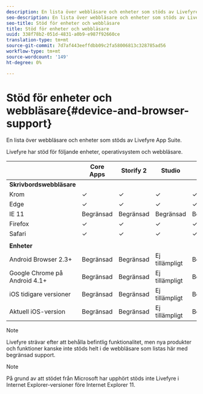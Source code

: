 ```yaml
---
description: En lista över webbläsare och enheter som stöds av Livefyre App Suite.
seo-description: En lista över webbläsare och enheter som stöds av Livefyre App Suite.
seo-title: Stöd för enheter och webbläsare
title: Stöd för enheter och webbläsare
uuid: 338f78b2-051d-4831-a0b9-e987f92660ce
translation-type: tm+mt
source-git-commit: 7d7af443eeffdbb09c2fa58006813c328785ad56
workflow-type: tm+mt
source-wordcount: '149'
ht-degree: 0%

---
```



# Stöd för enheter och webbläsare{#device-and-browser-support}

En lista över webbläsare och enheter som stöds av Livefyre App Suite.

Livefyre har stöd för följande enheter, operativsystem och webbläsare.

|  | Core Apps | Storify 2 | Studio | ModQ |
|---|---|---|---|---|
| **Skrivbordswebbläsare** |  |  |  |  |
| Krom | ✓ | ✓ | ✓ | ✓ |
| Edge | ✓ | ✓ | ✓ | ✓ |
| IE 11 | Begränsad | Begränsad | Begränsad | Begränsad |
| Firefox | ✓ | ✓ | ✓ | ✓ |
| Safari | ✓ | ✓ | ✓ | ✓ |
|  |  |  |  |  |
| **Enheter** |  |  |  |  |
| Android Browser 2.3+ | Begränsad | Begränsad | Ej tillämpligt | Begränsad |
| Google Chrome på Android 4.1+ | Begränsad | Begränsad | Ej tillämpligt | Begränsad |
| iOS tidigare versioner | Begränsad | Begränsad | Ej tillämpligt | Begränsad |
| Aktuell iOS-version | Begränsad | Begränsad | Ej tillämpligt | Begränsad |

>[!NOTE]
>
>Livefyre strävar efter att behålla befintlig funktionalitet, men nya produkter och funktioner kanske inte stöds helt i de webbläsare som listas här med begränsad support.

>[!NOTE]
>
>På grund av att stödet från Microsoft har upphört stöds inte Livefyre i Internet Explorer-versioner före Internet Explorer 11.

